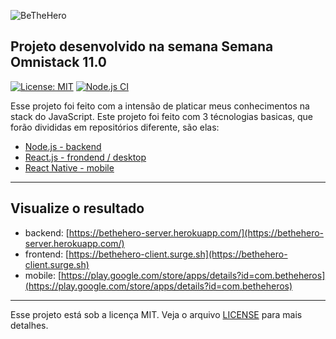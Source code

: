   ![BeTheHero][logo-image]

  ## Projeto desenvolvido na semana Semana Omnistack 11.0 
  [![License: MIT][license-image]][license-link] [![Node.js CI](https://github.com/marconwillian/BeTheHero_backend/workflows/Node.js%20CI/badge.svg)](https://github.com/marconwillian/BeTheHero_backend/actions?query=workflow%3A%22Node.js+CI%22)

  Esse projeto foi feito com a intensão de platicar meus conhecimentos na stack do JavaScript.
  Este projeto foi feito com 3 técnologias basicas, que forão divididas em repositórios diferente, são elas:
  - [Node.js - backend][repo-backend]
  - [React.js - frondend / desktop][repo-frontend]
  - [React Native - mobile][repo-mobile]

  ****
  ## Visualize o resultado
  - backend: [https://bethehero-server.herokuapp.com/](https://bethehero-server.herokuapp.com/)
  - frontend: [https://bethehero-client.surge.sh](https://bethehero-client.surge.sh)
  - mobile: [https://play.google.com/store/apps/details?id=com.betheheros](https://play.google.com/store/apps/details?id=com.betheheros)
  
  ***
  Esse projeto está sob a licença MIT. Veja o arquivo [LICENSE](https://github.com/marconwillian/BeTheHero_backend/blob/master/LICENSE) para mais detalhes.


  <!-- Markdown link & img dfn's -->
  [logo-image]: https://i.imgur.com/ftyy51h.png
  [license-image]: https://img.shields.io/badge/License-MIT-yellow.svg
  [license-link]: https://opensource.org/licenses/MIT
  [repo-backend]: https://github.com/marconwillian/BeTheHero/tree/master/backend#projeto-desenvolvido-na-semana-semana-omnistack-110
  [repo-frontend]: https://github.com/marconwillian/BeTheHero/tree/master/frontend#projeto-desenvolvido-na-semana-semana-omnistack-110
  [repo-mobile]: https://github.com/marconwillian/BeTheHero/tree/master/mobile#projeto-desenvolvido-na-semana-semana-omnistack-110
